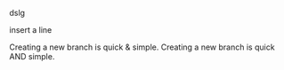 dslg

insert a line

Creating a new branch is quick & simple.
Creating a new branch is quick AND simple.
